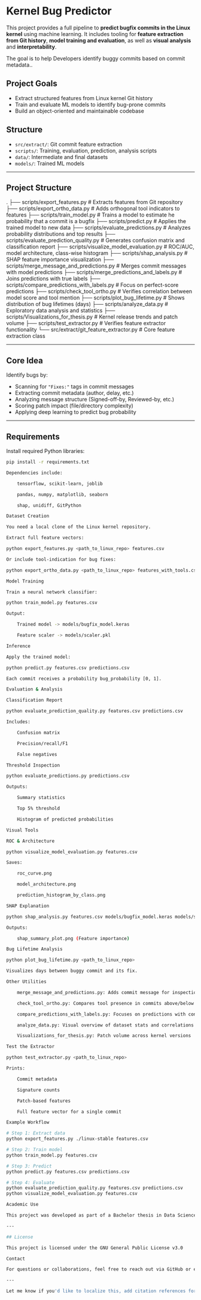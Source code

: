 # Kernel Bug Predictor

This project provides a full pipeline to **predict bugfix commits in the Linux kernel** using machine learning. It includes tooling for **feature extraction from Git history**, **model training and evaluation**, as well as **visual analysis** and **interpretability**.

The goal is to help Developers identify buggy commits based on commit metadata..

## Project Goals

- Extract structured features from Linux kernel Git history
- Train and evaluate ML models to identify bug-prone commits
- Build an object-oriented and maintainable codebase

## Structure

- `src/extract/`: Git commit feature extraction
- `scripts/`: Training, evaluation, prediction, analysis scripts
- `data/`: Intermediate and final datasets
- `models/`: Trained ML models

---

## Project Structure

.
├── scripts/export_features.py # Extracts features from Git repository
├── scripts/export_ortho_data.py # Adds orthogonal tool indicators to features
├── scripts/train_model.py # Trains a model to estimate he probability that a commit is a bugfix
├── scripts/predict.py # Applies the trained model to new data
├── scripts/evaluate_predictions.py # Analyzes probability distributions and top results
├── scripts/evaluate_prediction_quality.py # Generates confusion matrix and classification report
├── scripts/visualize_model_evaluation.py # ROC/AUC, model architecture, class-wise histogram
├── scripts/shap_analysis.py # SHAP feature importance visualization
├── scripts/merge_message_and_predictions.py # Merges commit messages with model predictions
├── scripts/merge_predictions_and_labels.py # Joins predictions with true labels
├── scripts/compare_predictions_with_labels.py # Focus on perfect-score predictions
├── scripts/check_tool_ortho.py # Verifies correlation between model score and tool mention
├── scripts/plot_bug_lifetime.py # Shows distribution of bug lifetimes (days)
├── scripts/analyze_data.py # Exploratory data analysis and statistics
├── scripts/Visualizations_for_thesis.py # Kernel release trends and patch volume
├── scripts/test_extractor.py # Verifies feature extractor functionality
└── src/extract/git_feature_extractor.py # Core feature extraction class


---

## Core Idea

Identify bugs by:
- Scanning for `"Fixes:"` tags in commit messages
- Extracting commit metadata (author, delay, etc.)
- Analyzing message structure (Signed-off-by, Reviewed-by, etc.)
- Scoring patch impact (file/directory complexity)
- Applying deep learning to predict bug probability

---

## Requirements

Install required Python libraries:

```bash
pip install -r requirements.txt

Dependencies include:

    tensorflow, scikit-learn, joblib

    pandas, numpy, matplotlib, seaborn

    shap, unidiff, GitPython

Dataset Creation

You need a local clone of the Linux kernel repository.

Extract full feature vectors:

python export_features.py <path_to_linux_repo> features.csv

Or include tool-indication for bug fixes:

python export_ortho_data.py <path_to_linux_repo> features_with_tools.csv

Model Training

Train a neural network classifier:

python train_model.py features.csv

Output:

    Trained model -> models/bugfix_model.keras

    Feature scaler -> models/scaler.pkl

Inference

Apply the trained model:

python predict.py features.csv predictions.csv

Each commit receives a probability bug_probability [0, 1].

Evaluation & Analysis

Classification Report

python evaluate_prediction_quality.py features.csv predictions.csv

Includes:

    Confusion matrix

    Precision/recall/F1

    False negatives

Threshold Inspection

python evaluate_predictions.py predictions.csv

Outputs:

    Summary statistics

    Top 5% threshold

    Histogram of predicted probabilities

Visual Tools

ROC & Architecture

python visualize_model_evaluation.py features.csv

Saves:

    roc_curve.png

    model_architecture.png

    prediction_histogram_by_class.png

SHAP Explanation

python shap_analysis.py features.csv models/bugfix_model.keras models/scaler.pkl

Outputs:

    shap_summary_plot.png (Feature importance)

Bug Lifetime Analysis

python plot_bug_lifetime.py <path_to_linux_repo>

Visualizes days between buggy commit and its fix.

Other Utilities

    merge_message_and_predictions.py: Adds commit message for inspection

    check_tool_ortho.py: Compares tool presence in commits above/below threshold

    compare_predictions_with_labels.py: Focuses on predictions with confidence = 1.0 

    analyze_data.py: Visual overview of dataset stats and correlations

    Visualizations_for_thesis.py: Patch volume across kernel versions

Test the Extractor

python test_extractor.py <path_to_linux_repo>

Prints:

    Commit metadata

    Signature counts

    Patch-based features

    Full feature vector for a single commit

Example Workflow

# Step 1: Extract data
python export_features.py ./linux-stable features.csv

# Step 2: Train model
python train_model.py features.csv

# Step 3: Predict
python predict.py features.csv predictions.csv

# Step 4: Evaluate
python evaluate_prediction_quality.py features.csv predictions.csv
python visualize_model_evaluation.py features.csv

Academic Use

This project was developed as part of a Bachelor thesis in Data Science, focused on applying interpretable machine learning to real-world software engineering data.

---

## License

This project is licensed under the GNU General Public License v3.0

Contact

For questions or collaborations, feel free to reach out via GitHub or email.

---

Let me know if you'd like to localize this, add citation references for academic usage, or conver

